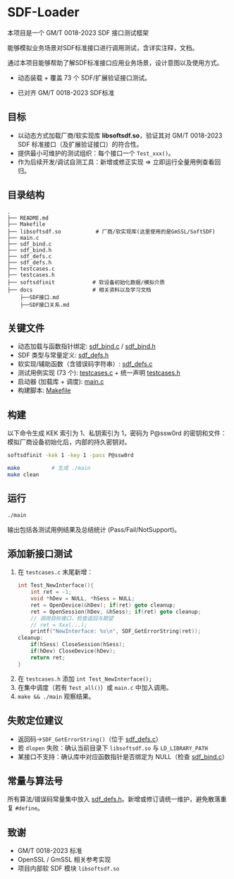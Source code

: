 # SDF-Loader

本项目是一个 GM/T 0018-2023 SDF 接口测试框架

能够模拟业务场景对SDF标准接口进行调用测试，含详实注释，文档。

通过本项目能够帮助了解SDF标准接口应用业务场景，设计意图以及使用方式。

- 动态装载 + 覆盖 73 个 SDF/扩展验证接口测试。

- 已对齐 GM/T 0018-2023 SDF标准

## 目标
- 以动态方式加载厂商/软实现库 **libsoftsdf.so**，验证其对 GM/T 0018-2023 SDF 标准接口（及扩展验证接口）的符合性。
- 提供最小可维护的测试组织：每个接口一个 `Test_xxx()`。
- 作为后续开发/调试自测工具：新增或修正实现 ⇒ 立即运行全量用例查看回归。

## 目录结构
```
.
├── README.md
├── Makefile
├── libsoftsdf.so           # 厂商/软实现库(这里使用的是GmSSL/SoftSDF)
├── main.c
├── sdf_bind.c
├── sdf_bind.h
├── sdf_defs.c
├── sdf_defs.h
├── testcases.c
├── testcases.h
├── softsdfinit            # 软设备初始化数据/模拟介质
├── docs				   # 相关资料以及学习文档
	├──SDF接口.md
	├──SDF接口关系.md
```

## 关键文件
- 动态加载与函数指针绑定: [sdf_bind.c](sdf_bind.c) / [sdf_bind.h](sdf_bind.h)
- SDF 类型与常量定义: [sdf_defs.h](sdf_defs.h)
- 软实现/辅助函数（含错误码字符串）: [sdf_defs.c](sdf_defs.c)
- 测试用例实现 (73 个): [testcases.c](testcases.c) + 统一声明 [testcases.h](testcases.h)
- 启动器 (加载库 + 调度): [main.c](main.c)
- 构建脚本: [Makefile](Makefile)

## 构建
以下命令生成 KEK 索引为 1、私钥索引为 1，密码为 P@ssw0rd 的密钥和文件：
模拟厂商设备初始化后，内部的持久密钥对。
```bash
softsdfinit -kek 1 -key 1 -pass P@ssw0rd
```
```bash
make          # 生成 ./main
make clean
```

## 运行
```bash
./main
```
输出包括各测试用例结果及总结统计 (Pass/Fail/NotSupport)。

## 添加新接口测试
1. 在 `testcases.c` 末尾新增：
   ```c
   int Test_NewInterface(){
       int ret = -1;
       void *hDev = NULL, *hSess = NULL;
       ret = OpenDevice(&hDev); if(ret) goto cleanup;
       ret = OpenSession(hDev, &hSess); if(ret) goto cleanup;
       // 调用目标接口，检查返回与期望
       // ret = Xxx(...);
       printf("NewInterface: %s\n", SDF_GetErrorString(ret));
   cleanup:
       if(hSess) CloseSession(hSess);
       if(hDev) CloseDevice(hDev);
       return ret;
   }
   ```
2. 在 `testcases.h` 添加 `int Test_NewInterface();`
3. 在集中调度（若有 `Test_all()`）或 `main.c` 中加入调用。
4. `make && ./main` 观察结果。

## 失败定位建议
- 返回码→`SDF_GetErrorString()`（位于 [sdf_defs.c](sdf_defs.c)）
- 若 `dlopen` 失败：确认当前目录下 `libsoftsdf.so` 与 `LD_LIBRARY_PATH`
- 某接口不支持：确认库中对应函数指针是否绑定为 NULL（检查 [sdf_bind.c](sdf_bind.c)）

## 常量与算法号
所有算法/错误码常量集中放入 [sdf_defs.h](sdf_defs.h)。新增或修订请统一维护，避免散落重复 `#define`。

## 致谢
- GM/T 0018-2023 标准
- OpenSSL / GmSSL 相关参考实现
- 项目内部软 SDF 模块 `libsoftsdf.so`
